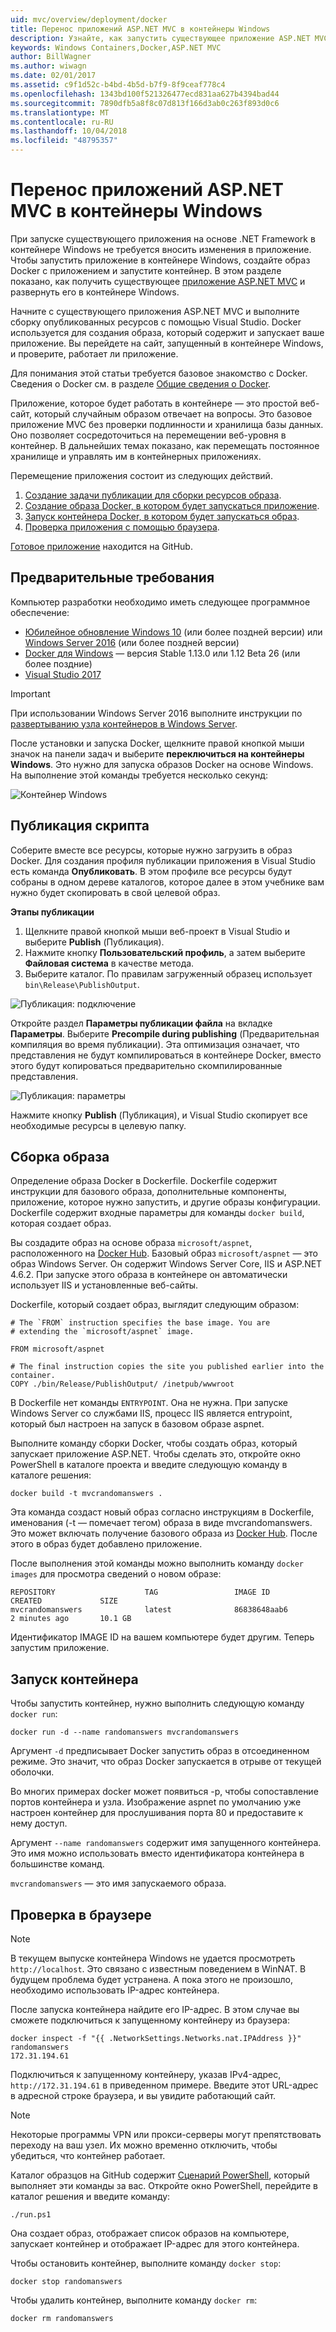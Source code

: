 ```yaml
---
uid: mvc/overview/deployment/docker
title: Перенос приложений ASP.NET MVC в контейнеры Windows
description: Узнайте, как запустить существующее приложение ASP.NET MVC в контейнере Windows Docker
keywords: Windows Containers,Docker,ASP.NET MVC
author: BillWagner
ms.author: wiwagn
ms.date: 02/01/2017
ms.assetid: c9f1d52c-b4bd-4b5d-b7f9-8f9ceaf778c4
ms.openlocfilehash: 1343bd100f521326477ecd831aa627b4394bad44
ms.sourcegitcommit: 7890dfb5a8f8c07d813f166d3ab0c263f893d0c6
ms.translationtype: MT
ms.contentlocale: ru-RU
ms.lasthandoff: 10/04/2018
ms.locfileid: "48795357"
---
```

# <a name="migrating-aspnet-mvc-applications-to-windows-containers"></a>Перенос приложений ASP.NET MVC в контейнеры Windows

При запуске существующего приложения на основе .NET Framework в контейнере Windows не требуется вносить изменения в приложение. Чтобы запустить приложение в контейнере Windows, создайте образ Docker с приложением и запустите контейнер. В этом разделе показано, как получить существующее [приложение ASP.NET MVC](http://www.asp.net/mvc) и развернуть его в контейнере Windows.

Начните с существующего приложения ASP.NET MVC и выполните сборку опубликованных ресурсов с помощью Visual Studio. Docker используется для создания образа, который содержит и запускает ваше приложение. Вы перейдете на сайт, запущенный в контейнере Windows, и проверите, работает ли приложение.

Для понимания этой статьи требуется базовое знакомство с Docker. Сведения о Docker см. в разделе [Общие сведения о Docker](https://docs.docker.com/engine/understanding-docker/).

Приложение, которое будет работать в контейнере — это простой веб-сайт, который случайным образом отвечает на вопросы. Это базовое приложение MVC без проверки подлинности и хранилища базы данных. Оно позволяет сосредоточиться на перемещении веб-уровня в контейнер. В дальнейших темах показано, как перемещать постоянное хранилище и управлять им в контейнерных приложениях.

Перемещение приложения состоит из следующих действий.

1. [Создание задачи публикации для сборки ресурсов образа](#publish-script).
1. [Создание образа Docker, в котором будет запускаться приложение](#build-the-image).
1. [Запуск контейнера Docker, в котором будет запускаться образ](#start-a-container).
1. [Проверка приложения с помощью браузера](#verify-in-the-browser).

[Готовое приложение](https://github.com/dotnet/docs/tree/master/samples/framework/docker/MVCRandomAnswerGenerator) находится на GitHub.

## <a name="prerequisites"></a>Предварительные требования

Компьютер разработки необходимо иметь следующее программное обеспечение:

- [Юбилейное обновление Windows 10](https://www.microsoft.com/software-download/windows10/) (или более поздней версии) или [Windows Server 2016](https://www.microsoft.com/cloud-platform/windows-server) (или более поздней версии)
- [Docker для Windows](https://docs.docker.com/docker-for-windows/) — версия Stable 1.13.0 или 1.12 Beta 26 (или более поздние)
- [Visual Studio 2017](https://visualstudio.microsoft.com/downloads/?utm_medium=microsoft&utm_source=docs.microsoft.com&utm_campaign=button+cta&utm_content=download+vs2017)

> [!IMPORTANT]
> При использовании Windows Server 2016 выполните инструкции по [развертыванию узла контейнеров в Windows Server](https://msdn.microsoft.com/virtualization/windowscontainers/deployment/deployment).

После установки и запуска Docker, щелкните правой кнопкой мыши значок на панели задач и выберите **переключиться на контейнеры Windows**. Это нужно для запуска образов Docker на основе Windows. На выполнение этой команды требуется несколько секунд:

![Контейнер Windows][windows-container]

## <a name="publish-script"></a>Публикация скрипта

Соберите вместе все ресурсы, которые нужно загрузить в образ Docker. Для создания профиля публикации приложения в Visual Studio есть команда **Опубликовать**. В этом профиле все ресурсы будут собраны в одном дереве каталогов, которое далее в этом учебнике вам нужно будет скопировать в свой целевой образ.

**Этапы публикации**

1. Щелкните правой кнопкой мыши веб-проект в Visual Studio и выберите **Publish** (Публикация).
1. Нажмите кнопку **Пользовательский профиль**, а затем выберите **Файловая система** в качестве метода.
1. Выберите каталог. По правилам загруженный образец использует `bin\Release\PublishOutput`.

![Публикация: подключение][publish-connection]

Откройте раздел **Параметры публикации файла** на вкладке **Параметры**. Выберите **Precompile during publishing** (Предварительная компиляция во время публикации). Эта оптимизация означает, что представления не будут компилироваться в контейнере Docker, вместо этого будут копироваться предварительно скомпилированные представления.

![Публикация: параметры][publish-settings]

Нажмите кнопку **Publish** (Публикация), и Visual Studio скопирует все необходимые ресурсы в целевую папку.

## <a name="build-the-image"></a>Сборка образа

Определение образа Docker в Dockerfile. Dockerfile содержит инструкции для базового образа, дополнительные компоненты, приложение, которое нужно запустить, и другие образы конфигурации.  Dockerfile содержит входные параметры для команды `docker build`, которая создает образ.

Вы создадите образ на основе образа `microsoft/aspnet`, расположенного на [Docker Hub](https://hub.docker.com/r/microsoft/aspnet/).
Базовый образ `microsoft/aspnet` — это образ Windows Server. Он содержит Windows Server Core, IIS и ASP.NET 4.6.2. При запуске этого образа в контейнере он автоматически использует IIS и установленные веб-сайты.

Dockerfile, который создает образ, выглядит следующим образом:

```console
# The `FROM` instruction specifies the base image. You are
# extending the `microsoft/aspnet` image.

FROM microsoft/aspnet

# The final instruction copies the site you published earlier into the container.
COPY ./bin/Release/PublishOutput/ /inetpub/wwwroot
```

В Dockerfile нет команды `ENTRYPOINT`. Она не нужна. При запуске Windows Server со службами IIS, процесс IIS является entrypoint, который был настроен на запуск в базовом образе aspnet.

Выполните команду сборки Docker, чтобы создать образ, который запускает приложение ASP.NET. Чтобы сделать это, откройте окно PowerShell в каталоге проекта и введите следующую команду в каталоге решения:

```console
docker build -t mvcrandomanswers .
```

Эта команда создаст новый образ согласно инструкциям в Dockerfile, именования (-t — помечает тегом) образа в виде mvcrandomanswers. Это может включать получение базового образа из [Docker Hub](http://hub.docker.com). После этого в образ будет добавлено приложение.

После выполнения этой команды можно выполнить команду `docker images` для просмотра сведений о новом образе:

```console
REPOSITORY                    TAG                 IMAGE ID            CREATED             SIZE
mvcrandomanswers              latest              86838648aab6        2 minutes ago       10.1 GB
```

Идентификатор IMAGE ID на вашем компьютере будет другим. Теперь запустим приложение.

## <a name="start-a-container"></a>Запуск контейнера

Чтобы запустить контейнер, нужно выполнить следующую команду `docker run`:

```console
docker run -d --name randomanswers mvcrandomanswers
```

Аргумент `-d` предписывает Docker запустить образ в отсоединенном режиме. Это значит, что образ Docker запускается в отрыве от текущей оболочки.

Во многих примерах docker может появиться -p, чтобы сопоставление портов контейнера и узла. Изображение aspnet по умолчанию уже настроен контейнер для прослушивания порта 80 и предоставите к нему доступ.

Аргумент `--name randomanswers` содержит имя запущенного контейнера. Это имя можно использовать вместо идентификатора контейнера в большинстве команд.

`mvcrandomanswers` — это имя запускаемого образа.

## <a name="verify-in-the-browser"></a>Проверка в браузере

> [!NOTE]
> В текущем выпуске контейнера Windows не удается просмотреть `http://localhost`.
> Это связано с известным поведением в WinNAT. В будущем проблема будет устранена. А пока этого не произошло, необходимо использовать IP-адрес контейнера.

После запуска контейнера найдите его IP-адрес. В этом случае вы сможете подключиться к запущенному контейнеру из браузера:

```console
docker inspect -f "{{ .NetworkSettings.Networks.nat.IPAddress }}" randomanswers
172.31.194.61
```

Подключиться к запущенному контейнеру, указав IPv4-адрес, `http://172.31.194.61` в приведенном примере. Введите этот URL-адрес в адресной строке браузера, и вы увидите работающий сайт.

> [!NOTE]
> Некоторые программы VPN или прокси-серверы могут препятствовать переходу на ваш узел.
> Их можно временно отключить, чтобы убедиться, что контейнер работает.

Каталог образцов на GitHub содержит [Сценарий PowerShell](https://github.com/dotnet/docs/tree/master/samples/framework/docker/MVCRandomAnswerGenerator/run.ps1), который выполняет эти команды за вас. Откройте окно PowerShell, перейдите в каталог решения и введите команду:

```console
./run.ps1
```

Она создает образ, отображает список образов на компьютере, запускает контейнер и отображает IP-адрес для этого контейнера.

Чтобы остановить контейнер, выполните команду `docker
stop`:

```console
docker stop randomanswers
```

Чтобы удалить контейнер, выполните команду `docker rm`:

```console
docker rm randomanswers
```

[windows-container]: media/aspnetmvc/SwitchContainer.png "Переключение на контейнер Windows"
[publish-connection]: media/aspnetmvc/PublishConnection.png "Публикация в файловой системе"
[publish-settings]: media/aspnetmvc/PublishSettings.png "Публикация: параметры"
